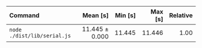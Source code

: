 | Command | Mean [s] | Min [s] | Max [s] | Relative |
|:---|---:|---:|---:|---:|
| `node ./dist/lib/serial.js` | 11.445 ± 0.000 | 11.445 | 11.446 | 1.00 |
